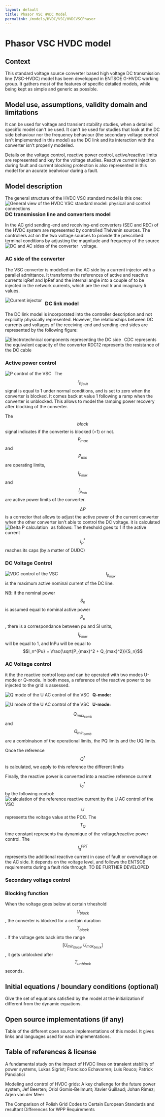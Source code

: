 ```yaml
---
layout: default
title: Phasor VSC HVDC Model
permalink: /models/HVDC/VSC/HVDCVSCPhasor
---
```

# Phasor VSC HVDC model  

## Context 
This standard voltage source converter based high voltage DC transmission line (VSC-HVDC) model has been developped in ENTSOE G-HVDC working group. It gathers most of the features of specific detailed models, while being kept as simple and generic as possible.
 

## Model use, assumptions, validity domain and limitations
It can be used for voltage and transient stability studies, when a detailed specific model can't be used. It can't be used for studies that look at the DC side behaviour nor the frequency behaviour (the secondary voltage control isn't implemented in this model) as the DC link and its interaction with the converter isn't properly modelled.

Details on the voltage control, reactive power control, active/reactive limits are represented and key for the voltage studies.
Reactive current injection during fault and current blocking protection is also represented in this model for an acurate beahviour during a fault.

## Model description

The general structure of the HVDC VSC standard model is this one:
<img src="/pages/models/HVDC/VSC/HvdcVSC.svg"
     alt="General view of the HVDC VSC standard model: physical and control connections"
     style="float: left; margin-right: 10px;" />

### DC transmission line and converters model
In the AC grid sending-end and receiving-end converters (SEC and REC) of the HVDC system are represented by controlled Thévenin sources. The controllers act on the two voltage sources to provide the prescribed terminal conditions by adjusting the magnitude and frequency of the source voltage. 
<img src="/pages/models/HVDC/VSC/standardVSCmodelACDCConverterConnections.png"
     alt="DC and AC sides of the converter"
     style="float: left; margin-right: 10px;" />

### AC side of the converter 
The VSC converter is modelled on the AC side by a current injector with a parallel admittance. 
It transforms the references of active and reactive currents IqRef and IpRef and the internal angle into a couple of to be injected in the network currents, which are the real Ir and imaginary Ii values.

<img src="/pages/models/HVDC/VSC/standardVSCmodelCurrentInjector.png"
     alt="Current injector"
     style="float: left; margin-right: 10px;" />

### DC link model
The DC link model is incorporated into the controller description and not explicitly physically represented.
However, the relationships between DC currents and voltages of the receiving-end and sending-end sides are represented by the following figure:

<img src="/pages/models/HVDC/VSC/standardVSCmodelDCSide.png"
     alt="Electrotechnical components representing the DC side"
     style="float: left; margin-right: 10px;" />

CDC represents the equivalent capacity of the converter
RDC12  represents the resistance of the DC cable 


### Active power control

<img src="/pages/models/HVDC/VSC/HVDCVSCPControl.svg"
     alt="P control of the VSC"
     style="float: left; margin-right: 10px;" />

The $$r_{p_{fault}}$$ signal is equal to 1 under normal conditions, and is set to zero when the converter is blocked. It comes back at value 1 following a ramp when the converter is unblocked. This allows to model the ramping power recovery after blocking of the converter.

The $$block$$ signal indicates if the converter is blocked (=1) or not.
$$P_{max}$$ and $$P_{min}$$ are operating limits, $$I_{p_{max}}$$ and $$I_{p_{min}}$$ are active power limits of the converter.

$$\Delta P$$ is a corrector that allows to adjust the active power of the current converter when the other converter isn't able to control the DC voltage. it is calculated as follows:
<img src="/pages/models/HVDC/VSC/HVDCVSCDeltaP.svg"
     alt="Delta P calculation"
     style="float: left; margin-right: 10px;" />
The threshold goes to 1 if the active current $$I_p^*$$ reaches its caps (by a matter of DUDC)

### DC Voltage Control 
<img src="/pages/models/HVDC/VSC/HVDCVSCVDCControl.svg"
     alt="VDC control of the VSC"
     style="float: left; margin-right: 10px;" />

$$I_{p_{max}}$$ is the maximum active nominal current of the DC line.

NB: if the nominal power $$S_n$$ is assumed equal to nominal active power $$P_n$$, there is a correspondance between pu and SI units, $$I_{p_{max}}$$ will be equal to 1, and InPu will be equal to $$I_n^{Pu} = \frac{\sqrt{P_{max}^2 + Q_{max}^2}}{S_n}$$

### AC Voltage control 
it the the reactive control loop and can be operated with two modes U-mode or Q-mode. In both moes, a reference of the reactive power to be injected to the grid is assessed.

**Q-mode:**
<img src="/pages/models/HVDC/VSC/HVDCVSCUACControlQmode.svg"
     alt="Q mode of the U AC control of the VSC"
     style="float: left; margin-right: 10px;" />

**U-mode:**
<img src="/pages/models/HVDC/VSC/HVDCVSCUACControlUmode.svg"
     alt="U mode of the U AC control of the VSC"
     style="float: left; margin-right: 10px;" />

$$Q_{max_{comb}}$$ and $$Q_{min_{comb}}$$ are a combinaison of the operational limits, the PQ limits and the UQ limits. 


Once the reference $$Q^*$$ is calculated, we apply to this reference the different limits 

Finally, the reactive power is converted into a reactive reference current $$I_q^*$$ by the following control:
<img src="/pages/models/HVDC/VSC/HVDCVSCUACControlIqref.svg"
     alt="calculation of the reference reactive current by the U AC control of the VSC"
     style="float: left; margin-right: 10px;" />
$$U$$ represents the voltage value at the PCC.
The $$T_Q$$ time constant represents tha dynamique of the voltage/reactive power control.
The $$I_q^{FRT}$$ represents the additional reactive current in case of fault or overvoltage on the AC side. It depends on the voltage level, and follows the ENTSOE requirements during a fault ride through.
TO BE FURTHER DEVELOPED

### Secondary voltage control 

### Blocking function
When the voltage goes below at certain trheshold $$U_{block}$$, the converter is blocked for a certain duration $$T_{block}$$. If the voltage gets back into the range $$[U_{min_{block}}, U_{max_{block}}]$$, it gets unblocked after $$T_{unblock}$$ seconds.

## Initial equations / boundary conditions (optional)
Give the set of equations satisfied by the model at the initialization if different from the dynamic equations.  

## Open source implementations (if any)
Table of the different open source implementations of this model. It gives links and languages used for each implementations.

## Table of references & license
A fundamental study on the impact of HVDC lines on transient stability of power systems, Lukas Sigrist; Francisco Echavarren; Luis Rouco; Patrick Panciatici

Modeling and control of HVDC grids: A key challenge for the future power system, Jef Beerten; Oriol Gomis-Bellmunt; Xavier Guillaud; Johan Rimez; Arjen van der Meer

The Comparison of Polish Grid Codes to Certain European Standards and resultant Differences for WPP Requirements